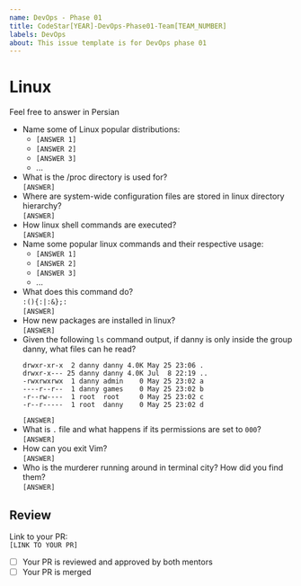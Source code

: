 ```yaml
---
name: DevOps - Phase 01
title: CodeStar[YEAR]-DevOps-Phase01-Team[TEAM_NUMBER]
labels: DevOps
about: This issue template is for DevOps phase 01 
---
```


# Linux

Feel free to answer in Persian
- Name some of Linux popular distributions:
    - `[ANSWER 1]`
    - `[ANSWER 2]`
    - `[ANSWER 3]`
    - ...
- What is the /proc directory is used for?  
  `[ANSWER]`
- Where are system-wide configuration files are stored in linux directory hierarchy?  
  `[ANSWER]`
- How linux shell commands are executed?  
  `[ANSWER]`
- Name some popular linux commands and their respective usage:  
    - `[ANSWER 1]`
    - `[ANSWER 2]`
    - `[ANSWER 3]`
    - ...
- What does this command do?  
  `:(){:|:&};:`  
  `[ANSWER]`
- How new packages are installed in linux?  
  `[ANSWER]`
- Given the following `ls` command output, if danny is only inside the group danny, what files can he read?  
    ```
    drwxr-xr-x  2 danny danny 4.0K May 25 23:06 .
    drwxr-x--- 25 danny danny 4.0K Jul  8 22:19 ..
    -rwxrwxrwx  1 danny admin    0 May 25 23:02 a
    ----r--r--  1 danny games    0 May 25 23:02 b
    -r--rw----  1 root  root     0 May 25 23:02 c
    -r--r-----  1 root  danny    0 May 25 23:02 d
    ```
    `[ANSWER]`
- What is `.` file and what happens if its permissions are set to `000`?  
  `[ANSWER]`
- How can you exit Vim?  
  `[ANSWER]`
- Who is the murderer running around in terminal city? How did you find them?  
  `[ANSWER]`
## Review
Link to your PR:  
`[LINK TO YOUR PR]`  
 - [ ] Your PR is reviewed and approved by both mentors
 - [ ] Your PR is merged

